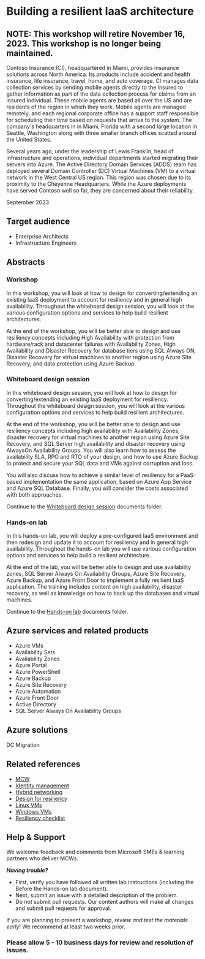 # Building a resilient IaaS architecture 

## NOTE: This workshop will retire November 16, 2023. This workshop is no longer being maintained.

Contoso Insurance (CI), headquartered in Miami, provides insurance solutions across North America. Its products include accident and health insurance, life insurance, travel, home, and auto coverage. CI manages data collection services by sending mobile agents directly to the insured to gather information as part of the data collection process for claims from an insured individual. These mobile agents are based all over the US and are residents of the region in which they work. Mobile agents are managed remotely, and each regional corporate office has a support staff responsible for scheduling their time based on requests that arrive to the system. The company's headquarters in in Miami, Florida with a second large location in Seattle, Washington along with three smaller branch offices scatted around the United States.

Several years ago, under the leadership of Lewis Franklin, head of infrastructure and operations, individual departments started migrating their servers into Azure. The Active Directory Domain Services (ADDS) team has deployed several Domain Controller (DC) Virtual Machines (VM) to a virtual network in the West Central US region. This region was chosen due to its proximity to the Cheyenne Headquarters. While the Azure deployments have served Contoso well so far, they are concerned about their reliability.

September 2023


## Target audience

- Enterprise Architects
- Infrastructure Engineers

## Abstracts

### Workshop

In this workshop, you will look at how to design for converting/extending an existing IaaS deployment to account for resiliency and in general high availability. Throughout the whiteboard design session, you will look at the various configuration options and services to help build resilient architectures.

At the end of the workshop, you will be better able to design and use resiliency concepts including High Availability with protection from hardware/rack and datacenter failures with Availability Zones, High Availability and Disaster Recovery for database tiers using SQL Always ON, Disaster Recovery for virtual machines to another region using Azure Site Recovery, and data protection using Azure Backup.

### Whiteboard design session

In this whiteboard design session, you will look at how to design for converting/extending an existing IaaS deployment for resiliency. Throughout the whiteboard design session, you will look at the various configuration options and services to help build resilient architectures.

At the end of the workshop, you will be better able to design and use resiliency concepts including high availability with Availability Zones, disaster recovery for virtual machines to another region using Azure Site Recovery, and SQL Server high availability and disaster recovery using AlwaysOn Availability Groups. You will also learn how to assess the availability SLA, RPO and RTO of your design, and how to use Azure Backup to protect and secure your SQL data and VMs against corruption and loss.

You will also discuss how to achieve a similar level of resiliency for a PaaS-based implementation the same application, based on Azure App Service and Azure SQL Database. Finally, you will consider the costs associated with both approaches.

Continue to the [Whiteboard design session](https://github.com/microsoft/MCW-Building-a-resilient-IaaS-architecture/tree/master/Whiteboard%20design%20session) documents folder.

### Hands-on lab

In this hands-on lab, you will deploy a pre-configured IaaS environment and then redesign and update it to account for resiliency and in general high availability. Throughout the hands-on lab you will use various configuration options and services to help build a resilient architecture.

At the end of the lab, you will be better able to design and use availability zones, SQL Server Always On Availability Groups, Azure Site Recovery, Azure Backup, and Azure Front Door to implement a fully resilient IaaS application. The training includes content on high availability, disaster recovery, as well as knowledge on how to back up the databases and virtual machines.

Continue to the [Hands-on lab](https://github.com/microsoft/MCW-Building-a-resilient-IaaS-architecture/tree/master/Hands-on%20lab) documents folder.

## Azure services and related products

- Azure VMs
- Availability Sets
- Availability Zones
- Azure Portal
- Azure PowerShell
- Azure Backup
- Azure Site Recovery
- Azure Automation
- Azure Front Door
- Active Directory
- SQL Server Always On Availability Groups

## Azure solutions
DC Migration

## Related references
- [MCW](https://github.com/Microsoft/MCW)
- [Identity management](https://microsoft.sharepoint.com/sites/infopedia/pages/layouts/kcdoc.aspx?k=g01kc-1-30334)
- [Hybrid networking](https://microsoft.sharepoint.com/sites/infopedia/pages/layouts/kcdoc.aspx?k=g01kc-1-30331)
- [Design for resiliency](https://microsoft.sharepoint.com/sites/infopedia/pages/layouts/kcdoc.aspx?k=g01kc-1-30327)
- [Linux VMs](https://microsoft.sharepoint.com/sites/infopedia/pages/layouts/kcdoc.aspx?k=g01kc-1-30330)
- [Windows VMs](https://microsoft.sharepoint.com/sites/infopedia/pages/layouts/kcdoc.aspx?k=g01kc-1-30329)
- [Resiliency checklist](https://microsoft.sharepoint.com/sites/infopedia/pages/layouts/kcdoc.aspx?k=g01kc-1-30328)

## Help & Support

We welcome feedback and comments from Microsoft SMEs & learning partners who deliver MCWs.  

***Having trouble?***
- First, verify you have followed all written lab instructions (including the Before the Hands-on lab document).
- Next, submit an issue with a detailed description of the problem.
- Do not submit pull requests. Our content authors will make all changes and submit pull requests for approval.   

If you are planning to present a workshop, *review and test the materials early*! We recommend at least two weeks prior.

### Please allow 5 - 10 business days for review and resolution of issues.
